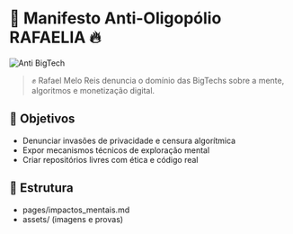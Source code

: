# 📛 Manifesto Anti-Oligopólio RAFAELIA 🔥
![Anti BigTech](https://raw.githubusercontent.com/Rafaelmeloreisnovo/assets/main/oligopolio.png)
> ✊ Rafael Melo Reis denuncia o domínio das BigTechs sobre a mente, algoritmos e monetização digital.
## 🚨 Objetivos
- Denunciar invasões de privacidade e censura algorítmica
- Expor mecanismos técnicos de exploração mental
- Criar repositórios livres com ética e código real
## 📁 Estrutura
- pages/impactos_mentais.md
- assets/ (imagens e provas)
